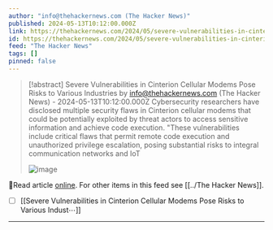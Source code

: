 ```yaml
---
author: "info@thehackernews.com (The Hacker News)"
published: 2024-05-13T10:12:00.000Z
link: https://thehackernews.com/2024/05/severe-vulnerabilities-in-cinterion.html
id: https://thehackernews.com/2024/05/severe-vulnerabilities-in-cinterion.html
feed: "The Hacker News"
tags: []
pinned: false
---
```

> [!abstract] Severe Vulnerabilities in Cinterion Cellular Modems Pose Risks to Various Industries by info@thehackernews.com (The Hacker News) - 2024-05-13T10:12:00.000Z
> Cybersecurity researchers have disclosed multiple security flaws in Cinterion cellular modems that could be potentially exploited by threat actors to access sensitive information and achieve code execution. "These vulnerabilities include critical flaws that permit remote code execution and unauthorized privilege escalation, posing substantial risks to integral communication networks and IoT
>
> ![image](https://blogger.googleusercontent.com/img/b/R29vZ2xl/AVvXsEiw5Y6QTYy8lc2gfLQmtyC9OD8rg6srhJ1mN3QIUuyhmyOM2pGxYJ4mn6mh8F8oDNBbuCnp28OexbQo9nenllHfQ9KIqw15wEA4BusboyXhujCd8zvUXhiAQuAx1KZn_d476b31KuRnjzOXlSL5QkO2J6NeCuD6a6U99RRVRPZGDTpnMDgxP67wGbg2v1tu/s1600/tel.png)

🔗Read article [online](https://thehackernews.com/2024/05/severe-vulnerabilities-in-cinterion.html). For other items in this feed see [[../The Hacker News]].

- [ ] [[Severe Vulnerabilities in Cinterion Cellular Modems Pose Risks to Various Indust⋯]]
- - -

